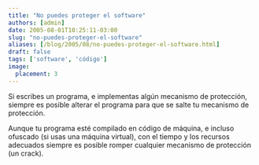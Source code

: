 ```yaml
---
title: "No puedes proteger el software"
authors: [admin]
date: 2005-08-01T10:25:11-03:00
slug: "no-puedes-proteger-el-software"
aliases: [/blog/2005/08/no-puedes-proteger-el-software.html]
draft: false
tags: ['software', 'código']
image:
  placement: 3
---
```

Si escribes un programa, e implementas algún mecanismo de protección,
siempre es posible alterar el programa para que se salte tu mecanismo de
protección.

Aunque tu programa esté compilado en código de máquina, e incluso
ofuscado (si usas una máquina virtual), con el tiempo y los recursos
adecuados siempre es posible romper cualquier mecanismo de protección
(un crack).
